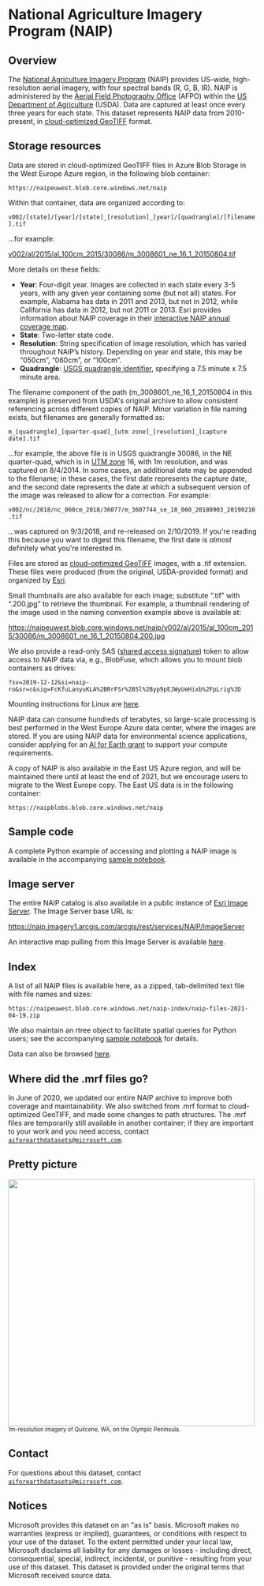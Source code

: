 # National Agriculture Imagery Program (NAIP)

## Overview

The [National Agriculture Imagery Program](https://www.fsa.usda.gov/programs-and-services/aerial-photography/imagery-programs/naip-imagery/) (NAIP) provides US-wide, high-resolution aerial imagery, with four spectral bands (R, G, B, IR).  NAIP is administered by the [Aerial Field Photography Office](https://www.fsa.usda.gov/programs-and-services/aerial-photography/) (AFPO) within the [US Department of Agriculture](https://www.usda.gov/) (USDA).  Data are captured at least once every three years for each state.  This dataset represents NAIP data from 2010-present, in [cloud-optimized GeoTIFF](https://www.cogeo.org/) format.


## Storage resources

Data are stored in cloud-optimized GeoTIFF files in Azure Blob Storage in the West Europe Azure region, in the following blob container:

`https://naipeuwest.blob.core.windows.net/naip`

Within that container, data are organized according to:

`v002/[state]/[year]/[state]_[resolution]_[year]/[quadrangle]/[filename].tif`

...for example:

<a href="https://naipeuwest.blob.core.windows.net/naip/v002/al/2015/al_100cm_2015/30086/m_3008601_ne_16_1_20150804.tif">v002/al/2015/al_100cm_2015/30086/m_3008601_ne_16_1_20150804.tif</a>

More details on these fields:

- <b>Year</b>: Four-digit year.  Images are collected in each state every 3-5 years, with any given year containing some (but not all) states. For example, Alabama has data in 2011 and 2013, but not in 2012, while California has data in 2012, but not 2011 or 2013. Esri provides information about NAIP coverage in their [interactive NAIP annual coverage map](https://www.arcgis.com/home/webmap/viewer.html?webmap=17944d45bbef42afb05a5652d7c28aa5).
- <b>State</b>: Two-letter state code.
- <b>Resolution</b>: String specification of image resolution, which has varied throughout NAIP&rsquo;s history.  Depending on year and state, this may be &ldquo;050cm&rdquo;, &ldquo;060cm&rdquo;, or &ldquo;100cm&rdquo;.
- <b>Quadrangle</b>: <a href="https://catalog.data.gov/dataset/usgs-map-indices-downloadable-data-collection0f236">USGS quadrangle identifier</a>, specifying a 7.5 minute x 7.5 minute area.

The filename component of the path (m_3008601_ne_16_1_20150804 in this example) is preserved from USDA's original archive to allow consistent referencing across different copies of NAIP.  Minor variation in file naming exists, but filenames are generally formatted as:

`m_[quadrangle]_[quarter-quad]_[utm zone]_[resolution]_[capture date].tif`

...for example, the above file is in USGS quadrangle 30086, in the NE quarter-quad, which is in <a href="https://en.wikipedia.org/wiki/Universal_Transverse_Mercator_coordinate_system">UTM zone</a> 16, with 1m resolution, and was captured on 8/4/2014.  In some cases, an additional date may be appended to the filename; in these cases, the first date represents the capture date, and the second date represents the date at which a subsequent version of the image was released to allow for a correction.  For example:

`v002/nc/2018/nc_060cm_2018/36077/m_3607744_se_18_060_20180903_20190210.tif`

...was captured on 9/3/2018, and re-released on 2/10/2019.  If you're reading this because you want to digest this filename, the first date is <i>almost</i> definitely what you're interested in.

Files are stored as [cloud-optimized GeoTIFF](https://www.cogeo.org/) images, with a .tif extension.  These files were produced (from the original, USDA-provided format) and organized by <a href="https://www.esri.com/en-us/home">Esri</a>.

Small thumbnails are also available for each image; substitute &ldquo;.tif&rdquo; with &ldquo;.200.jpg&rdquo; to retrieve the thumbnail.  For example, a thumbnail rendering of the image used in the naming convention example above is available at:

https://naipeuwest.blob.core.windows.net/naip/v002/al/2015/al_100cm_2015/30086/m_3008601_ne_16_1_20150804.200.jpg

We also provide a read-only SAS (<a href="https://docs.microsoft.com/en-us/azure/storage/common/storage-sas-overview">shared access signature</a>) token to allow access to NAIP data via, e.g., BlobFuse, which allows you to mount blob containers as drives:

`?sv=2019-12-12&si=naip-ro&sr=c&sig=FcKfuLanyuKLA%2BRrFSr%2B5l%2Byp9pEJWyUeHixb%2FpLrig%3D`

Mounting instructions for Linux are [here](https://docs.microsoft.com/en-us/azure/storage/blobs/storage-how-to-mount-container-linux).

NAIP data can consume hundreds of terabytes, so large-scale processing is best performed in the West Europe Azure data center, where the images are stored.  If you are using NAIP data for environmental science applications, consider applying for an [AI for Earth grant](http://aka.ms/ai4egrants) to support your compute requirements.

A copy of NAIP is also available in the East US Azure region, and will be maintained there until at least the end of 2021, but we encourage users to migrate to the West Europe copy.  The East US data is in the following container:

`https://naipblobs.blob.core.windows.net/naip`


## Sample code

A complete Python example of accessing and plotting a NAIP image is available in the accompanying [sample notebook](naip.ipynb).


## Image server

The entire NAIP catalog is also available in a public instance of <a href="https://enterprise.arcgis.com/en/image/latest/get-started/windows/what-is-arcgis-image-server-.htm">Esri Image Server</a>.  The Image Server base URL is:

<a href="https://naip.imagery1.arcgis.com/arcgis/rest/services/NAIP/ImageServer">https://naip.imagery1.arcgis.com/arcgis/rest/services/NAIP/ImageServer</a>

An interactive map pulling from this Image Server is available <a href="https://www.arcgis.com/home/webmap/viewer.html?url=https%3A%2F%2Fnaip.imagery1.arcgis.com%2Farcgis%2Frest%2Fservices%2FNAIP%2FImageServer">here</a>.


## Index

A list of all NAIP files is available here, as a zipped, tab-delimited text file with file names and sizes:

`https://naipeuwest.blob.core.windows.net/naip-index/naip-files-2021-04-19.zip`

We also maintain an rtree object to facilitate spatial queries for Python users; see the accompanying [sample notebook](naip.ipynb) for details.

Data can also be browsed [here](https://naipeuwest.blob.core.windows.net/naip/v002/index.html).


## Where did the .mrf files go?

In June of 2020, we updated our entire NAIP archive to improve both coverage and maintainability.  We also switched from .mrf format to cloud-optimized GeoTIFF, and made some changes to path structures.  The .mrf files are temporarily still available in another container; if they are important to your work and you need access, contact [`aiforearthdatasets@microsoft.com`](mailto:aiforearthdatasets@microsoft.com?subject=naip%20question).


## Pretty picture

<img src="https://ai4edatasetspublicassets.blob.core.windows.net/assets/aod_images/naip_800w.png" width=500px;><br/><span style='font-size:80%'>1m-resolution imagery of Quilcene, WA, on the Olympic Peninsula.</span>



## Contact

For questions about this dataset, contact [`aiforearthdatasets@microsoft.com`](mailto:aiforearthdatasets@microsoft.com?subject=naip%20question).


## Notices

Microsoft provides this dataset on an "as is" basis.  Microsoft makes no warranties (express or implied), guarantees, or conditions with respect to your use of the dataset.  To the extent permitted under your local law, Microsoft disclaims all liability for any damages or losses - including direct, consequential, special, indirect, incidental, or punitive - resulting from your use of this dataset.  This dataset is provided under the original terms that Microsoft received source data.

